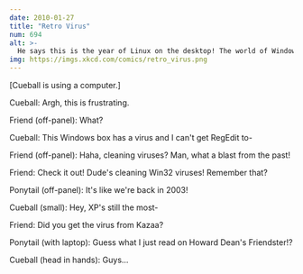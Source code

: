 ```yaml
---
date: 2010-01-27
title: "Retro Virus"
num: 694
alt: >-
  He says this is the year of Linux on the desktop! The world of Windows will fade any moment now!
img: https://imgs.xkcd.com/comics/retro_virus.png
---
```

[Cueball is using a computer.]

Cueball: Argh, this is frustrating.

Friend (off-panel): What?

Cueball: This Windows box has a virus and I can't get RegEdit to-

Friend (off-panel): Haha, cleaning viruses? Man, what a blast from the past!

Friend: Check it out! Dude's cleaning Win32 viruses! Remember that?

Ponytail (off-panel): It's like we're back in 2003!

Cueball (small): Hey, XP's still the most-

Friend: Did you get the virus from Kazaa?

Ponytail (with laptop): Guess what I just read on Howard Dean's Friendster!?

Cueball (head in hands): Guys...